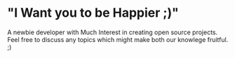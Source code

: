 <p><h1>"I Want you to be Happier ;)"</h1></p>

A newbie developer with Much Interest in creating open source projects.<br>
Feel free to discuss any topics which might make both our knowlege fruitful. ;)

<!---
Blackeye6941/Blackeye6941 is a ✨ special ✨ repository because its `README.md` (this file) appears on your GitHub profile.
You can click the Preview link to take a look at your changes.
--->
